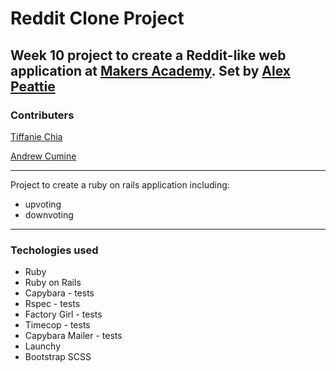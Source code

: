# Reddit Clone Project

## Week 10 project to create a Reddit-like web application at [Makers Academy](http://www.makersacademy.com). Set by [Alex Peattie](https://github.com/alexpeattie)

### Contributers

[Tiffanie Chia](https://github.com/tiffaniechia)

[Andrew Cumine](https://github.com/ajcumine)

---

Project to create a ruby on rails application including:

* upvoting
* downvoting

---

### Techologies used

* Ruby
* Ruby on Rails
* Capybara - tests
* Rspec - tests
* Factory Girl - tests
* Timecop - tests
* Capybara Mailer - tests
* Launchy
* Bootstrap SCSS